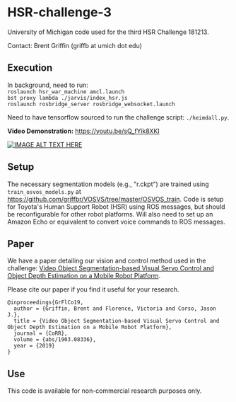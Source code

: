 # HSR-challenge-3
University of Michigan code used for the third HSR Challenge 181213.

Contact: Brent Griffin (griffb at umich dot edu)

## Execution
In background, need to run: <br />
``roslaunch hsr_war_machine amcl.launch``<br />
``bst proxy lambda ./jarvis/index_hsr.js``<br />
``roslaunch rosbridge_server rosbridge_websocket.launch``

Need to have tensorflow sourced to run the challenge script: ``./heimdall.py``.

__Video Demonstration:__ https://youtu.be/sQ_fYik8XKI

[![IMAGE ALT TEXT HERE](https://img.youtube.com/vi/sQ_fYik8XKI/0.jpg)](https://www.youtube.com/watch?v=sQ_fYik8XKI)

## Setup
The necessary segmentation models (e.g., "r.ckpt") are trained using ``train_osvos_models.py`` at https://github.com/griffbr/VOSVS/tree/master/OSVOS_train. Code is setup for Toyota's Human Support Robot (HSR) using ROS messages, but should be reconfigurable for other robot platforms. Will also need to set up an Amazon Echo or equivalent to convert voice commands to ROS messages.

## Paper
We have a paper detailing our vision and control method used in the challenge: [Video Object Segmentation-based Visual Servo Control and Object Depth Estimation on a Mobile Robot Platform](https://arxiv.org/abs/1903.08336 "arXiv Paper").

Please cite our paper if you find it useful for your research.
```
@inproceedings{GrFlCo19,
  author = {Griffin, Brent and Florence, Victoria and Corso, Jason J.},
  title = {Video Object Segmentation-based Visual Servo Control and Object Depth Estimation on a Mobile Robot Platform},
  journal = {CoRR},
  volume = {abs/1903.08336},
  year = {2019}
}
```

## Use
This code is available for non-commercial research purposes only.

